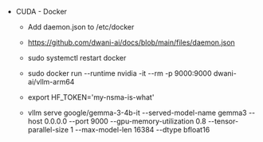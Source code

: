
- CUDA - Docker
    - Add daemon.json to /etc/docker
    - https://github.com/dwani-ai/docs/blob/main/files/daemon.json

    - sudo systemctl restart docker

    - sudo docker run --runtime nvidia -it --rm -p 9000:9000 dwani-ai/vllm-arm64

    - export HF_TOKEN='my-nsma-is-what'

    - vllm serve google/gemma-3-4b-it --served-model-name gemma3 --host 0.0.0.0 --port 9000 --gpu-memory-utilization 0.8 --tensor-parallel-size 1 --max-model-len 16384     --dtype bfloat16 


